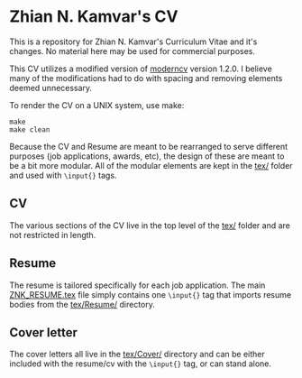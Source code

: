 # Zhian N. Kamvar's CV

This is a repository for Zhian N. Kamvar's Curriculum Vitae and it's changes. No
material here may be used for commercial purposes.

This CV utilizes a modified version of [moderncv][0] version 1.2.0. I believe
many of the modifications had to do with spacing and removing elements deemed
unnecessary.

To render the CV on a UNIX system, use make:

```
make
make clean
``` 

Because the CV and Resume are meant to be rearranged to serve different purposes
(job applications, awards, etc), the design of these are meant to be a bit more
modular. All of the modular elements are kept in the [tex/][1] folder and used
with `\input{}` tags. 

## CV

The various sections of the CV live in the top level of the [tex/][1] folder and
are not restricted in length.

## Resume

The resume is tailored specifically for each job application. The main 
[ZNK_RESUME.tex](ZNK_RESUME.tex)
file simply contains one `\input{}` tag that imports resume bodies from the 
[tex/Resume/](tex/Resume/) directory.

## Cover letter

The cover letters all live in the [tex/Cover/](tex/Cover/) directory and can be
either included with the resume/cv with the `\input{}` tag, or can stand alone.

[0]: https://www.ctan.org/pkg/moderncv?lang=en
[1]: tex/

